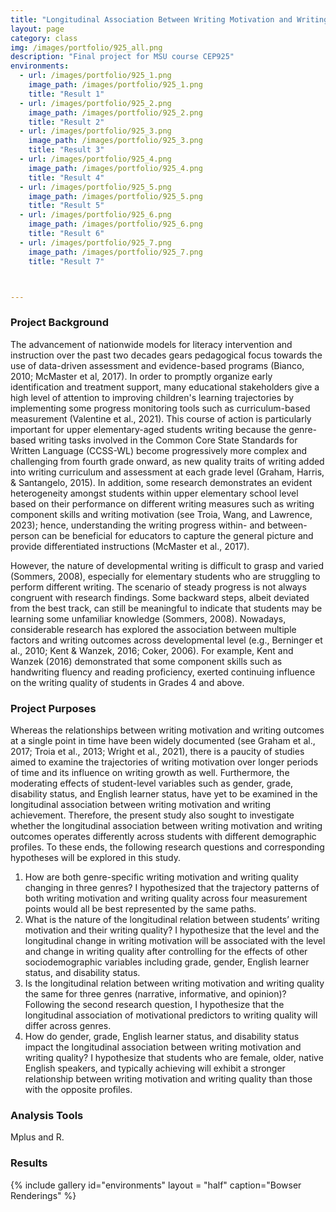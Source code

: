 ```yaml
---
title: "Longitudinal Association Between Writing Motivation and Writing Quality Across Three Genres"
layout: page
category: class
img: /images/portfolio/925_all.png
description: "Final project for MSU course CEP925"
environments:
  - url: /images/portfolio/925_1.png
    image_path: /images/portfolio/925_1.png
    title: "Result 1"
  - url: /images/portfolio/925_2.png
    image_path: /images/portfolio/925_2.png
    title: "Result 2"
  - url: /images/portfolio/925_3.png
    image_path: /images/portfolio/925_3.png
    title: "Result 3"
  - url: /images/portfolio/925_4.png
    image_path: /images/portfolio/925_4.png
    title: "Result 4"
  - url: /images/portfolio/925_5.png
    image_path: /images/portfolio/925_5.png
    title: "Result 5"
  - url: /images/portfolio/925_6.png
    image_path: /images/portfolio/925_6.png
    title: "Result 6"
  - url: /images/portfolio/925_7.png
    image_path: /images/portfolio/925_7.png
    title: "Result 7"



---
```


### Project Background
The advancement of nationwide models for literacy intervention and instruction over the past two decades gears pedagogical focus towards the use of data-driven assessment and evidence-based programs (Bianco, 2010; McMaster et al, 2017). In order to promptly organize early identification and treatment support, many educational stakeholders give a high level of attention to improving children's learning trajectories by implementing some progress monitoring tools such as curriculum-based measurement (Valentine et al., 2021). This course of action is particularly important for upper elementary-aged students writing because the genre-based writing tasks involved in the Common Core State Standards for Written Language (CCSS-WL) become progressively more complex and challenging from fourth grade onward, as new quality traits of writing added into writing curriculum and assessment at each grade level (Graham, Harris, & Santangelo, 2015). In addition, some research demonstrates an evident heterogeneity amongst students within upper elementary school level based on their performance on different writing measures such as writing component skills and writing motivation (see Troia, Wang, and Lawrence, 2023); hence, understanding the writing progress within- and between-person can be beneficial for educators to capture the general picture and provide differentiated instructions (McMaster et al., 2017).

However, the nature of developmental writing is difficult to grasp and varied (Sommers, 2008), especially for elementary students who are struggling to perform different writing. The scenario of steady progress is not always congruent with research findings. Some backward steps, albeit deviated from the best track, can still be meaningful to indicate that students may be learning some unfamiliar knowledge (Sommers, 2008). Nowadays, considerable research has explored the association between multiple factors and writing outcomes across developmental level (e.g., Berninger et al., 2010; Kent & Wanzek, 2016; Coker, 2006). For example, Kent and Wanzek (2016) demonstrated that some component skills such as handwriting fluency and reading proficiency, exerted continuing influence on the writing quality of students in Grades 4 and above.

### Project Purposes
Whereas the relationships between writing motivation and writing outcomes at a single point in time have been widely documented (see Graham et al., 2017; Troia et al., 2013; Wright et al., 2021), there is a paucity of studies aimed to examine the trajectories of writing motivation over longer periods of time and its influence on writing growth as well. Furthermore, the moderating effects of student-level variables such as gender, grade, disability status, and English learner status, have yet to be examined in the longitudinal association between writing motivation and writing achievement. Therefore, the present study also sought to investigate whether the longitudinal association between writing motivation and writing outcomes operates differently across students with different demographic profiles. To these ends, the following research questions and corresponding hypotheses will be explored in this study.

1. How are both genre-specific writing motivation and writing quality changing in three genres? I hypothesized that the trajectory patterns of both writing motivation and writing quality across four measurement points would all be best represented by the same paths.
2. What is the nature of the longitudinal relation between students’ writing motivation and their writing quality? I hypothesize that the level and the longitudinal change in writing motivation will be associated with the level and change in writing quality after controlling for the effects of other sociodemographic variables including grade, gender, English learner status, and disability status.
3. Is the longitudinal relation between writing motivation and writing quality the same for three genres (narrative, informative, and opinion)?
Following the second research question, I hypothesize that the longitudinal association of motivational predictors to writing quality will differ across genres.
4. How do gender, grade, English learner status, and disability status impact the longitudinal association between writing motivation and writing quality? I hypothesize that students who are female, older, native English speakers, and typically achieving will exhibit a stronger relationship between writing motivation and writing quality than those with the opposite profiles.

### Analysis Tools
Mplus and R.

### Results
{% include gallery id="environments" layout = "half" caption="Bowser Renderings" %}
